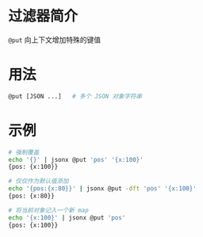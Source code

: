 # 过滤器简介

`@put` 向上下文增加特殊的键值

# 用法

```bash
@put [JSON ...]   # 多个 JSON 对象字符串
```

# 示例

```bash
# 强制覆盖
echo '{}' | jsonx @put 'pos' '{x:100}'
{pos: {x:100}}

# 仅仅作为默认值添加
echo '{pos:{x:80}}' | jsonx @put -dft 'pos' '{x:100}'
{pos: {x:80}}

# 将当前对象记入一个新 map
echo '{x:100}' | jsonx @put 'pos'
{pos: {x:100}}
```

